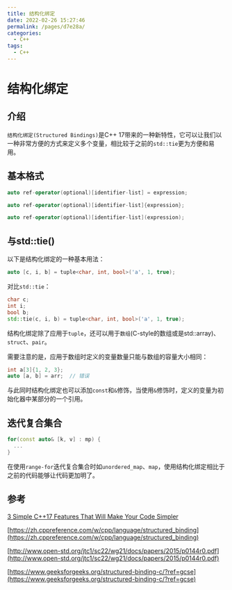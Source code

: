 ```yaml
---
title: 结构化绑定
date: 2022-02-26 15:27:46
permalink: /pages/d7e28a/
categories:
  - C++
tags:
  - C++
---
```


# 结构化绑定

## 介绍

`结构化绑定(Structured Bindings)`是C++ 17带来的一种新特性，它可以让我们以一种非常方便的方式来定义多个变量，相比较于之前的`std::tie`更为方便和易用。

## 基本格式

```CPP
auto ref-operator(optional)[identifier-list] = expression;

auto ref-operator(optional)[identifier-list]{expression};

auto ref-operator(optional)[identifier-list](expression);
```



##  与std::tie()

以下是结构化绑定的一种基本用法：

```cpp
auto [c, i, b] = tuple<char, int, bool>('a', 1, true);
```

对比`std::tie`：

```cpp
char c;
int i;
bool b;
std::tie(c, i, b) = tuple<char, int, bool>('a', 1, true);
```

结构化绑定除了应用于`tuple`，还可以用于`数组`(C-style的数组或是std::array)、`struct`、`pair`。

需要注意的是，应用于数组时定义的变量数量只能与数组的容量大小相同：

```cpp
int a[3]{1, 2, 3};
auto [a, b] = arr;	// 错误
```

与此同时结构化绑定也可以添加`const`和`&`修饰，当使用`&`修饰时，定义的变量为初始化器中某部分的一个引用。



## 迭代复合集合

```cpp
for(const auto& [k, v] : mp) {
  ...
}
```

在使用`range-for`迭代复合集合时如`unordered_map`、`map`，使用结构化绑定相比于之前的代码能够让代码更加明了。

## 参考

[3 Simple C++17 Features That Will Make Your Code Simpler](https://www.fluentcpp.com/2018/06/19/3-simple-c17-features-that-will-make-your-code-simpler/)

[https://zh.cppreference.com/w/cpp/language/structured_binding](https://zh.cppreference.com/w/cpp/language/structured_binding)

[http://www.open-std.org/jtc1/sc22/wg21/docs/papers/2015/p0144r0.pdf](http://www.open-std.org/jtc1/sc22/wg21/docs/papers/2015/p0144r0.pdf)

[https://www.geeksforgeeks.org/structured-binding-c/?ref=gcse](https://www.geeksforgeeks.org/structured-binding-c/?ref=gcse)

